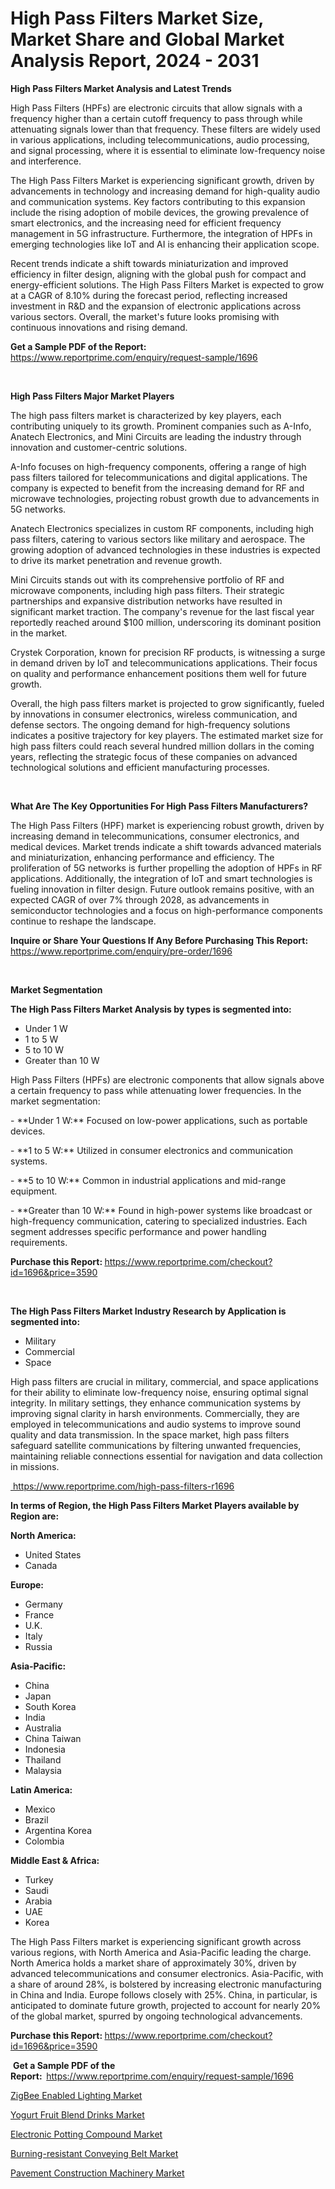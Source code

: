 <p><h1>High Pass Filters Market Size, Market Share and Global Market Analysis Report, 2024 - 2031</h1></p><p><strong>High Pass Filters Market Analysis and Latest Trends</strong></p>
<p><p>High Pass Filters (HPFs) are electronic circuits that allow signals with a frequency higher than a certain cutoff frequency to pass through while attenuating signals lower than that frequency. These filters are widely used in various applications, including telecommunications, audio processing, and signal processing, where it is essential to eliminate low-frequency noise and interference. </p><p>The High Pass Filters Market is experiencing significant growth, driven by advancements in technology and increasing demand for high-quality audio and communication systems. Key factors contributing to this expansion include the rising adoption of mobile devices, the growing prevalence of smart electronics, and the increasing need for efficient frequency management in 5G infrastructure. Furthermore, the integration of HPFs in emerging technologies like IoT and AI is enhancing their application scope.</p><p>Recent trends indicate a shift towards miniaturization and improved efficiency in filter design, aligning with the global push for compact and energy-efficient solutions. The High Pass Filters Market is expected to grow at a CAGR of 8.10% during the forecast period, reflecting increased investment in R&D and the expansion of electronic applications across various sectors. Overall, the market's future looks promising with continuous innovations and rising demand.</p></p>
<p><strong>Get a Sample PDF of the Report:&nbsp;</strong> <a href="https://www.reportprime.com/enquiry/request-sample/1696">https://www.reportprime.com/enquiry/request-sample/1696</a></p>
<p>&nbsp;</p>
<p><strong>High Pass Filters Major Market Players</strong></p>
<p><p>The high pass filters market is characterized by key players, each contributing uniquely to its growth. Prominent companies such as A-Info, Anatech Electronics, and Mini Circuits are leading the industry through innovation and customer-centric solutions.</p><p>A-Info focuses on high-frequency components, offering a range of high pass filters tailored for telecommunications and digital applications. The company is expected to benefit from the increasing demand for RF and microwave technologies, projecting robust growth due to advancements in 5G networks.</p><p>Anatech Electronics specializes in custom RF components, including high pass filters, catering to various sectors like military and aerospace. The growing adoption of advanced technologies in these industries is expected to drive its market penetration and revenue growth.</p><p>Mini Circuits stands out with its comprehensive portfolio of RF and microwave components, including high pass filters. Their strategic partnerships and expansive distribution networks have resulted in significant market traction. The company's revenue for the last fiscal year reportedly reached around $100 million, underscoring its dominant position in the market.</p><p>Crystek Corporation, known for precision RF products, is witnessing a surge in demand driven by IoT and telecommunications applications. Their focus on quality and performance enhancement positions them well for future growth.</p><p>Overall, the high pass filters market is projected to grow significantly, fueled by innovations in consumer electronics, wireless communication, and defense sectors. The ongoing demand for high-frequency solutions indicates a positive trajectory for key players. The estimated market size for high pass filters could reach several hundred million dollars in the coming years, reflecting the strategic focus of these companies on advanced technological solutions and efficient manufacturing processes.</p></p>
<p>&nbsp;</p>
<p><strong>What Are The Key Opportunities For High Pass Filters Manufacturers?</strong></p>
<p><p>The High Pass Filters (HPF) market is experiencing robust growth, driven by increasing demand in telecommunications, consumer electronics, and medical devices. Market trends indicate a shift towards advanced materials and miniaturization, enhancing performance and efficiency. The proliferation of 5G networks is further propelling the adoption of HPFs in RF applications. Additionally, the integration of IoT and smart technologies is fueling innovation in filter design. Future outlook remains positive, with an expected CAGR of over 7% through 2028, as advancements in semiconductor technologies and a focus on high-performance components continue to reshape the landscape.</p></p>
<p><strong>Inquire or Share Your Questions If Any Before Purchasing This Report:</strong> <a href="https://www.reportprime.com/enquiry/pre-order/1696">https://www.reportprime.com/enquiry/pre-order/1696</a></p>
<p>&nbsp;</p>
<p><strong>Market Segmentation</strong></p>
<p><strong>The High Pass Filters Market Analysis by types is segmented into:</strong></p>
<p><ul><li>Under 1 W</li><li>1 to 5 W</li><li>5 to 10 W</li><li>Greater than 10 W</li></ul></p>
<p><p>High Pass Filters (HPFs) are electronic components that allow signals above a certain frequency to pass while attenuating lower frequencies. In the market segmentation: </p><p>- **Under 1 W:** Focused on low-power applications, such as portable devices.</p><p>- **1 to 5 W:** Utilized in consumer electronics and communication systems.</p><p>- **5 to 10 W:** Common in industrial applications and mid-range equipment.</p><p>- **Greater than 10 W:** Found in high-power systems like broadcast or high-frequency communication, catering to specialized industries. Each segment addresses specific performance and power handling requirements.</p></p>
<p><strong>Purchase this Report:&nbsp;</strong><a href="https://www.reportprime.com/checkout?id=1696&price=3590">https://www.reportprime.com/checkout?id=1696&price=3590</a></p>
<p>&nbsp;</p>
<p><strong>The High Pass Filters Market Industry Research by Application is segmented into:</strong></p>
<p><ul><li>Military</li><li>Commercial</li><li>Space</li></ul></p>
<p><p>High pass filters are crucial in military, commercial, and space applications for their ability to eliminate low-frequency noise, ensuring optimal signal integrity. In military settings, they enhance communication systems by improving signal clarity in harsh environments. Commercially, they are employed in telecommunications and audio systems to improve sound quality and data transmission. In the space market, high pass filters safeguard satellite communications by filtering unwanted frequencies, maintaining reliable connections essential for navigation and data collection in missions.</p></p>
<p><a href="https://www.reportprime.com/high-pass-filters-r1696">&nbsp;https://www.reportprime.com/high-pass-filters-r1696</a></p>
<p><strong>In terms of Region, the High Pass Filters Market Players available by Region are:</strong></p>
<p>
    <p> <strong> North America: </strong>
        <ul>
            <li>United States</li>
            <li>Canada</li>
        </ul>
        </p> 
    <p> <strong> Europe: </strong>
        <ul>
            <li>Germany</li>
            <li>France</li>
            <li>U.K.</li>
            <li>Italy</li>
            <li>Russia</li>
        </ul>
        </p> 
    <p> <strong> Asia-Pacific: </strong>
        <ul>
            <li>China</li>
            <li>Japan</li>
            <li>South Korea</li>
            <li>India</li>
            <li>Australia</li>
            <li>China Taiwan</li>
            <li>Indonesia</li>
            <li>Thailand</li>
            <li>Malaysia</li>
        </ul>
        </p> 
    <p> <strong> Latin America: </strong>
        <ul>
            <li>Mexico</li>
            <li>Brazil</li>
            <li>Argentina Korea</li>
            <li>Colombia</li>
        </ul>
        </p> 
    <p> <strong> Middle East & Africa: </strong>
        <ul>
            <li>Turkey</li>
            <li>Saudi</li>
            <li>Arabia</li>
            <li>UAE</li>
            <li>Korea</li>
        </ul>
    </p>
    </p>
<p><p>The High Pass Filters market is experiencing significant growth across various regions, with North America and Asia-Pacific leading the charge. North America holds a market share of approximately 30%, driven by advanced telecommunications and consumer electronics. Asia-Pacific, with a share of around 28%, is bolstered by increasing electronic manufacturing in China and India. Europe follows closely with 25%. China, in particular, is anticipated to dominate future growth, projected to account for nearly 20% of the global market, spurred by ongoing technological advancements.</p></p>
<p><strong>Purchase this Report: </strong><a href="https://www.reportprime.com/checkout?id=1696&price=3590">https://www.reportprime.com/checkout?id=1696&price=3590</a></p>
<p>&nbsp;<strong>Get a Sample PDF of the Report:&nbsp;&nbsp;</strong><a href="https://www.reportprime.com/enquiry/request-sample/1696">https://www.reportprime.com/enquiry/request-sample/1696</a></p>
<p><strong></strong></p>
<p><p><a href="https://medium.com/@paullawrence644/strategic-market-insights-into-the-global-zigbee-enabled-lighting-market-2024-2031-9d23a99e4014">ZigBee Enabled Lighting Market</a></p><p><a href="https://medium.com/@paullawrence644/global-yogurt-fruit-blend-drinks-market-sector-2024-2031-market-metrics-and-market-strategic-e11dbe480257">Yogurt Fruit Blend Drinks Market</a></p><p><a href="https://www.linkedin.com/pulse/electronic-potting-compound-market-size-growing-cagr-fzk7c?trackingId=bmx%2BHTAxRMem%2Fp64jcxcZg%3D%3D">Electronic Potting Compound Market</a></p><p><a href="https://issuu.com/reportprime-2/docs/burning-resistant-conveying-belt-ma_9b60da8cabb5e4">Burning-resistant Conveying Belt Market</a></p><p><a href="https://issuu.com/reportprime-2/docs/pavement-construction-machinery-mar_690b0655e85064">Pavement Construction Machinery Market</a></p></p>